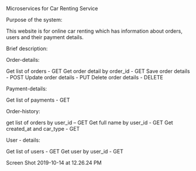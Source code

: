 Microservices for Car Renting Service

Purpose of the system:

This website is for online car renting which has information about orders, users and their payment details. 

Brief description: 

Order-details: 

Get list of orders - GET 
Get order detail by order_id - GET 
Save order details - POST 
Update order details - PUT 
Delete order details - DELETE

Payment-details:

Get list of payments - GET 

Order-history: 

get list of orders by user_id – GET
Get full name by user_id - GET
Get created_at and car_type - GET

User - details: 

Get list of users - GET 
Get user by user_id - GET

Screen Shot 2019-10-14 at 12.26.24 PM
